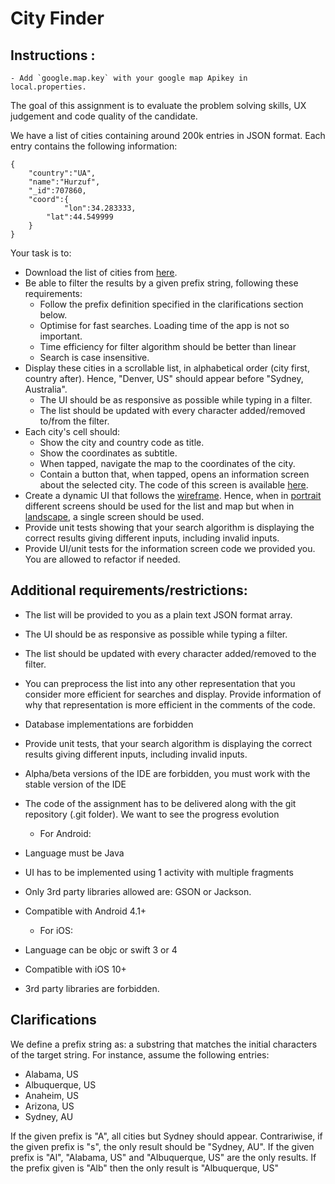 # City Finder

## Instructions :
    - Add `google.map.key` with your google map Apikey in local.properties.


The goal of this assignment is to evaluate the problem solving skills, UX judgement and code quality of the candidate.

We have a list of cities containing around 200k entries in JSON format. Each entry contains the following information:

```
{
    "country":"UA",
    "name":"Hurzuf",
    "_id":707860,
    "coord":{
            "lon":34.283333,
        "lat":44.549999
    }
}
```

Your task is to:
* Download the list of cities from [here](cities.json).
* Be able to filter the results by a given prefix string, following these requirements:
     * Follow the prefix definition specified in the clarifications section below.
     * Optimise for fast searches. Loading time of the app is not so important.
     * Time efficiency for filter algorithm should be better than linear
     * Search is case insensitive.
* Display these cities in a scrollable list, in alphabetical order (city first, country after). Hence, "Denver, US" should appear before "Sydney, Australia".
     * The UI should be as responsive as possible while typing in a filter.
     * The list should be updated with every character added/removed to/from the filter.
* Each city's cell should:
     * Show the city and country code as title.
     * Show the coordinates as subtitle.
     * When tapped, navigate the map to the coordinates of the city.
     * Contain a button that, when tapped, opens an information screen about the selected city. The code of this screen is available [here](https://TODO).
* Create a dynamic UI that follows the [wireframe](wireframes). Hence, when in [portrait](wireframes/portrait.png) different screens should be used for the list and map but when in [landscape](wireframes/landscape.png), a single screen should be used.
* Provide unit tests showing that your search algorithm is displaying the correct results giving different inputs, including invalid inputs.
* Provide UI/unit tests for the information screen code we provided you. You are allowed to refactor if needed.

## Additional requirements/restrictions:

* The list will be provided to you as a plain text JSON format array.
* The UI should be as responsive as possible while typing a filter.
* The list should be updated with every character added/removed to the filter.
* You can preprocess the list into any other representation that you consider more efficient
for searches and display. Provide information of why that representation is more efficient
in the comments of the code.
* Database implementations are forbidden
* Provide unit tests, that your search algorithm is displaying the correct results giving
different inputs, including invalid inputs.
* Alpha/beta versions of the IDE are forbidden, you must work with the stable version of
the IDE
* The code of the assignment has to be delivered along with the git repository (.git folder).
We want to see the progress evolution

   	* For Android:
* Language must be Java
* UI has to be implemented using 1 activity with multiple fragments
* Only 3rd party libraries allowed are: GSON or Jackson.
*  Compatible with Android 4.1+

	* For iOS:
*  Language can be objc or swift 3 or 4
* Compatible with iOS 10+
* 3rd party libraries are forbidden.

## Clarifications

We define a prefix string as: a substring that matches the initial characters of the target string. For instance, assume the following entries:

* Alabama, US
* Albuquerque, US
* Anaheim, US
* Arizona, US
* Sydney, AU

If the given prefix is "A", all cities but Sydney should appear. Contrariwise, if the given prefix is "s", the only result should be "Sydney, AU".
If the given prefix is "Al", "Alabama, US" and "Albuquerque, US" are the only results. 
If the prefix given is "Alb" then the only result is "Albuquerque, US"




